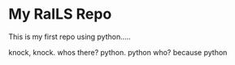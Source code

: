 # My RaILS Repo
This is my first repo using python.....

knock, knock.
whos there?
python.
python who?
because python

